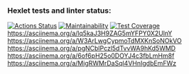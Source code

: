 ### Hexlet tests and linter status:
[![Actions Status](https://github.com/prof-chernish/java-project-lvl1/workflows/hexlet-check/badge.svg)](https://github.com/prof-chernish/java-project-lvl1/actions)
[![Maintainability](https://api.codeclimate.com/v1/badges/37864fabefef0581afa0/maintainability)](https://codeclimate.com/github/prof-chernish/java-project-lvl1/maintainability)
[![Test Coverage](https://api.codeclimate.com/v1/badges/37864fabefef0581afa0/test_coverage)](https://codeclimate.com/github/prof-chernish/java-project-lvl1/test_coverage)
https://asciinema.org/a/lq5kaJ3H9ZAG5mYFPY0X2UlnY
https://asciinema.org/a/W3ArLwgCypmoTdMXKnSoNOkVO
https://asciinema.org/a/pgNCblPczl5dTvvWA9hKd5WMD
https://asciinema.org/a/6of6pH25o0DOYJ4c3fbLmHm8f
https://asciinema.org/a/MigRWMrDaSql4VHnIgdbEmFWz